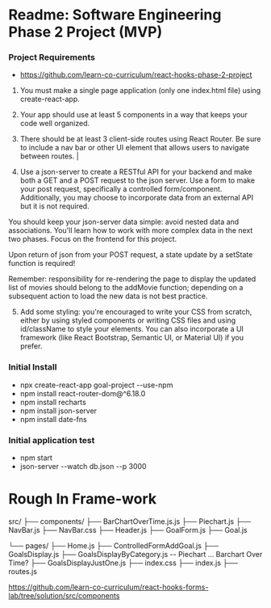 # Readme: Software Engineering Phase 2 Project (MVP)

### Project Requirements
- https://github.com/learn-co-curriculum/react-hooks-phase-2-project

1. You must make a single page application (only one index.html file) using create-react-app.
2. Your app should use at least 5 components in a way that keeps your code well organized.
3. There should be at least 3 client-side routes using React Router. Be sure to include a nav bar or other UI element that allows users to navigate between routes. |

4. Use a json-server to create a RESTful API for your backend and make both a GET and a POST request to the json server. Use a form to make your post request, specifically a controlled form/component. Additionally, you may choose to incorporate data from an external API but it is not required.

You should keep your json-server data simple: avoid nested data and associations. You'll learn how to work with more complex data in the next two phases. Focus on the frontend for this project.

Upon return of json from your POST request, a state update by a setState function is required!

Remember: responsibility for re-rendering the page to display the updated list of movies should belong to the addMovie function; depending on a subsequent action to load the new data is not best practice.

5. Add some styling: you're encouraged to write your CSS from scratch, either by using styled components or writing CSS files and using id/className to style your elements. You can also incorporate a UI framework (like React Bootstrap, Semantic UI, or Material UI) if you prefer.

### Initial Install
- npx create-react-app goal-project --use-npm
- npm install react-router-dom@^6.18.0
- npm install recharts
- npm install json-server
- npm install date-fns

### Initial application test
- npm start
- json-server --watch db.json --p 3000


# Rough In Frame-work
src/
├── components/
    ├── BarChartOverTime.js.js
    ├── Piechart.js 
    ├── NavBar.js
    ├── NavBar.css
    ├── Header.js
    ├── GoalForm.js
    ├── Goal.js
	
└── pages/
    ├── Home.js
    ├── ControlledFormAddGoal.js
    ├── GoalsDisplay.js
    ├── GoalsDisplayByCategory.js -- Piechart ... Barchart Over Time?
    ├── GoalsDisplayJustOne.js
├── index.css
├── index.js
├── routes.js

https://github.com/learn-co-curriculum/react-hooks-forms-lab/tree/solution/src/components